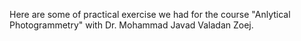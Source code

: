 Here are some of practical exercise we had for the course "Anlytical Photogrammetry" with Dr. Mohammad Javad Valadan Zoej.
